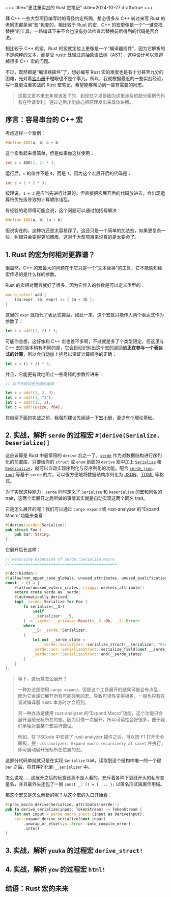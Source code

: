 +++
title="更注重实战的 Rust 宏笔记"
date=2024-10-27
draft=true
+++

拜 C++ 一些大型项目编写时的奇怪约定所赐，想必很多从 C++ 转过来写 Rust 的老同志都是闻“宏”色变的。相比较于 Rust 的宏，C++ 的宏更像是一个“一键查找替换”的工具，一路编译下来不会也没有办法检查宏替换前后得到的代码是否合法。

相比较于 C++ 的宏，Rust 的宏就定位上更像是一个“编译器插件”，因为它解析的不是纯粹的文本，而是受 rustc 处理过的抽象语法树（AST），这种设计可以规避掉很多 C++ 宏的问题。

不过，既然都是“编译器插件”了，想必编写 Rust 宏的难度也是有十分甚至九分的困难，光对着[宏小册](https://zjp-cn.github.io/tlborm/)干瞪眼也不是个事儿。所以，我就根据最近的一些实战经验，写一篇更注重实战的 Rust 宏笔记，希望能够帮助到一些有需要的同志。

> 这篇文章本来去年就该发了的，到现在才发是因为这里涉及的部分案例代码有在申请专利，通过之后才能放心把原理发出来具体讲解。

## 序言：容易串台的 C++ 宏

考虑这样一个案例：

```cpp
#define ADD(a, b) a + b
```

这个宏看起来很简单，但是如果你这样使用：

```cpp
int c = ADD(1, 2) * 3;
```

运行后，`c` 的值并不是 `9`，而是 `7`。因为这个宏展开后的代码是：

```cpp
int c = 1 + 2 * 3;
```

按理说，`1 + 2` 是应当先进行计算的，但直接把宏展开后的代码放进去，会出现运算符优先级导致的计算顺序错乱。

有经验的老师傅可能会说，这个问题可以通过加括号解决：

```cpp
#define ADD(a, b) (a + b)
```

但说实在的，这种坑还是太容易踩了。这还只是一个简单的加法宏，如果更复杂一些，纠错只会变得更加困难，这对于大型项目来说真的是太要命了。

## 1. Rust 的宏为何相对更靠谱？

很显然，C++ 的宏最大的问题在于它只是一个“文本替换”的工具，它不能感知给宏传递的是什么样的参数。

Rust 的宏相对而言就好了很多，因为它传入的参数是可以定义类型的：

```rust
macro_rules! add {
    ($a:expr, $b: expr) => { $a + $b };
}
```

这里的 `expr` 就指代了表达式类型。如此一来，这个宏就只能传入两个表达式作为参数了：

```rust
let c = add!(1, 2) * 3;
```

可能你会想，这好像和 C++ 宏也差不多啊，不过就是多了个类型限定。但这里与 C++ 宏的版本稍有不同的是，它会自动识别出这个宏的返回值**正在参与一个表达式的计算**，所以会自动加上括号以保证计算顺序的正确：

```rust
let c = (1 + 2) * 3;
```

并且，它能更有效地阻止一些奇怪的参数传进来：

```rust
// 以下代码均无法通过编译

let c = add!(1, 2, 3);
let c = add!(1, "2");
let c = add!(1., 2);
let c = add!(usize, f64);
```

在继续下面的实战之前，我强烈建议先阅读一下[宏小册](https://zjp-cn.github.io/tlborm/)，至少有个理论基础。

## 2. 实战，解析 `serde` 的过程宏 `#[derive(Serialize, Deserialize)]`

这应该算是 Rust 中最常用的 `derive` 宏之一了。[`serde`](https://docs.rs/serde/latest/serde/) 作为对数据结构进行序列化的前置库，只要给你的 `struct` 或 `enum` 前面的 `derive` 宏中加上 [`Serialize`](https://docs.rs/serde/latest/serde/derive.Serialize.html) 和 [`Deserialize`](https://docs.rs/serde/latest/serde/derive.Deserialize.html)，就可以自动实现序列化与反序列化的功能。配合 [`serde_json`](https://docs.rs/serde_json/latest/serde_json/)、[`toml`](https://docs.rs/toml/latest/toml/) 等基于 `serde` 的库，可以很方便地将数据结构序列化为 [JSON](https://www.json.org/json-zh.html)、[TOML](https://toml.io/cn/) 等格式。

为了实现这种能力，`serde` 同时定义了 `Serialize` 和 `Deserialize` 的宏和同名的 trait，这两个宏展开之后所做的事情其实就是自动实现这两个同名 trait。

它是怎么展开的呢？我们可以通过 `cargo expand` 或 rust-analyzer 的“Expand Macro”功能来查看：

```rust
#[derive(serde::Serialize)]
pub struct Foo {
    pub bar: String,
}
```

它展开后长这样：

```rust
// Recursive expansion of serde::Serialize macro
// ==============================================

#[doc(hidden)]
#[allow(non_upper_case_globals, unused_attributes, unused_qualifications)]
const _: () = {
    #[allow(unused_extern_crates, clippy::useless_attribute)]
    extern crate serde as _serde;
    #[automatically_derived]
    impl _serde::Serialize for Foo {
        fn serialize<__S>(
            &self,
            __serializer: __S,
        ) -> _serde::__private::Result<__S::Ok, __S::Error>
        where
            __S: _serde::Serializer,
        {
            let mut __serde_state =
                _serde::Serializer::serialize_struct(__serializer, "Foo", false as usize + 1)?;
            _serde::ser::SerializeStruct::serialize_field(&mut __serde_state, "bar", &self.bar)?;
            _serde::ser::SerializeStruct::end(__serde_state)
        }
    }
};
```

> 等下，这玩意怎么展开？
>
> 一种办法是使用 `cargo expand`，但是这个工具展开的结果可能会有点乱，因为它会递归展开所有可能碰到的宏，导致可读性变得极差，一般也只有在调试编译器 rustc 本身时才会用到。
>
> 另一种办法是使用 rust-analyzer 的“Expand Macro”功能，这个功能只会展开当前光标所在的宏。因为只做一次展开，所以可读性会好很多，便于我们单独对着某个宏进行调试。
>
> 例如，在 VSCode 中安装了 rust-analyzer 插件之后，可以按 F1 打开命令面板，搜 `rust-analyzer: Expand macro recursively at caret` 并执行，即可自动展开光标所在位置的宏。

这部分代码单纯就只是在实现 `Serialize` trait，读取到这个结构中唯一的一个键 `bar` 之后，将其序列化到 `__serializer` 中。

怎么说呢……这展开之后的玩意还真不是人看的，充斥着各种下划线开头的私有变量名，并且最外头还包了一层 `const _: () = { ... };` 以匿名形式隔离作用域。

那这个宏又是怎么解析的呢？从这个宏的入口开始看：

```rust
#[proc_macro_derive(Serialize, attributes(serde))]
pub fn derive_serialize(input: TokenStream) -> TokenStream {
    let mut input = parse_macro_input!(input as DeriveInput);
    ser::expand_derive_serialize(&mut input)
        .unwrap_or_else(syn::Error::into_compile_error)
        .into()
}
```

## 3. 实战，解析 `yuuka` 的过程宏 `derive_struct!`

## 4. 实战，解析 `yew` 的过程宏 `html!`

## 结语：Rust 宏的未来
